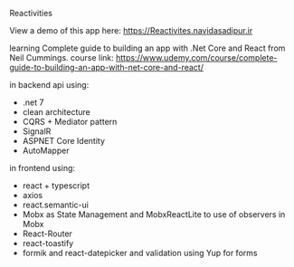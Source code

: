 Reactivities

View a demo of this app here:
<a href="https://Reactivites.navidasadipur.ir">https://Reactivites.navidasadipur.ir</a>


learning Complete guide to building an app with .Net Core and React
from Neil Cummings. course link: https://www.udemy.com/course/complete-guide-to-building-an-app-with-net-core-and-react/



in backend api using:
<ul>
<li>.net 7</li>
<li>clean architecture</li>
<li>CQRS + Mediator pattern</li>
<li>SignalR</li>
<li>ASPNET Core Identity</li>
<li>AutoMapper</li>
</ul>

in frontend using:

<ul>
<li>react + typescript</li>
<li>axios</li>
<li>react.semantic-ui</li>
<li>Mobx as State Management and MobxReactLite to use of observers in Mobx</li>
<li>React-Router</li>
<li>react-toastify</li>
<li>formik and react-datepicker and validation using Yup for forms</li>
</ul>
